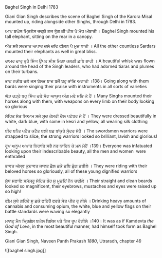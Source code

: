 
Baghel Singh in Delhi 1783

Giani Gian Singh describes the scene of Baghel Singh of the Karora Misal mounted up, riding alongside other Singhs, through Delhi in 1783.

ਆਪ ਬਘੇਲ ਮ੍ਰਿਗੇਸ ਚਢ੍ਯੋ ਗਜ ਤੁੰਗ ਕੀ ਪੀਠ ਪੈ ਮੱਧ ਅੰਬਾਰੀ ।
Baghel Singh mounted his tall elephant, sitting on the rear in a canopy.

ਔਰ ਸਭੈ ਸਰਦਾਰ ਅਪਾਰ ਚਲੇ ਚਢਿ ਫੀਲਨ ਪੈ ਮੁਦ ਧਾਰੀ ।
All the other countless Sardars mounted their elephants as well in great bliss.

ਚਾਮਰ ਚਾਰੁ ਢੁਰੈ ਸਿੰਘ ਊਪਰ ਸੀਸ ਜਿਗਾ ਕਲਗੀ ਛਬਿ ਭਾਰੀ ।
A beautiful whisk was flown around the head of the Singh leaders, who had adorned tiaras and plumes on their turbans.

ਭਾਟ ਨਕੀਬ ਚਲੇ ਜਸ ਬੋਲਤ ਬਾਦ ਬਜੈਂ ਬਹੁ ਭਾਂਤਿ ਅਗਾਰੀ ।138।
Going along with them bards were singing their praise with instruments in all sorts of varieties

ਘੋੜ ਚੜ੍ਹੇ ਬਹੁ ਸਿੰਘ ਚਢੇ ਸੰਗ ਆਯੁਧ ਅੰਗ ਮਢੇ ਸਭਿ ਕੋ ਹੈਂ ।
Many Singhs mounted their horses along with them, with weapons on every limb on their body looking so glorious

ਸੋਹਿਤ ਸੇਤ ਸਿਆਮ ਸਜੇ ਸੁਚ ਕੇਸਰੀ ਚੈਲ ਪਟੰਬਰ ਜੋ ਹੈਂ ।
They were dressed beautifully in white, dark blue, with some in kesri and yellow, all wearing silk clothing

ਬੀਰ ਬਨੈਤ ਪਟੈਤ ਕਟੈਤ ਬਲੀ ਬਡ ਬਾਂਕੁਰੇ ਸੁੰਦਰ ਸੋਹੈਂ ।
The swordsmen warriors were strapped to slice, the strong warriors looked so brilliant, lavish and glorious!

ਰੂਪ ਅਨੂਪ ਅਪਾਰ ਨਿਹਾਰਿ ਸਭੈ ਨਰ ਨਾਰਿਨ ਕੇ ਮਨ ਮੋਹੈਂ ।139।
Everyone was infatuated looking upon their indescribable beauty, all the men and women  were enthralled

ਭਾਵਤ ਅੱਸ੍ਵ ਕੁਦਾਵਤ ਜਾਵਤ ਛੈਲ ਛਕੇ ਛਬਿ ਛੁੰਗ ਛਬੀਲੇ ।
They were riding with their beloved horses so gloriously, all of these young dignified warriors

ਸੁੱਧ ਸਫਾਇ ਸਮੱਸ੍ਰੂ ਸੋਹਿਤ ਭੌਂਹ ਸੁ ਮੂਛਹਿਂ ਨੈਨ ਚਢੀਲੇ ।
Their straight and clean beards looked so magnificent, their eyebrows, mustaches and eyes were raised up so high!

ਫੀਮ ਸੁਖੇ ਗਹਿਰੇ ਸੁ ਛਕੇ ਫਹਿਰੈਂ ਫਰਰੇ ਸੇਤ ਪੀਤ ਰੁ ਨੀਲੇ ।
Drinking heavy amounts of cannabis and consuming opium, the white, blue and yellow flags on their battle standards were waving so elegantly

ਮਾਨਹੁ ਮੈਨ ਮ੍ਰਿਗੇਸ ਬਘੇਲ ਬਿਸੇਸ ਪਰੇ ਨਿਜ ਰੂਪ ਰੰਗੀਲੇ ।140।
It was as if Kamdevta *the God of Love*, in the most beautiful manner, had himself took form as Baghel Singh.

Giani Gian Singh, Naveen Panth Prakash *1880*, Utraradh, chapter 49


![[baghel singh.jpg]]